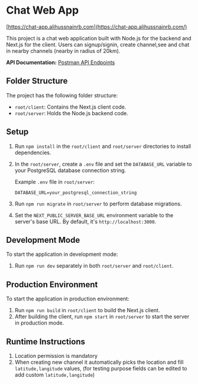 # Chat Web App

[https://chat-app.alihussnainrb.com](https://chat-app.alihussnainrb.com/)

This project is a chat web application built with Node.js for the backend and Next.js for the client.
Users can signup/signin, create channel,see and chat in nearby channels (nearby in radius of 20km).

**API Documentation:** [Postman API Endpoints](https://documenter.getpostman.com/view/12373135/2s9Ye8eufs)

## Folder Structure

The project has the following folder structure:

- `root/client`: Contains the Next.js client code.
- `root/server`: Holds the Node.js backend code.

## Setup

1. Run `npm install` in the `root/client` and `root/server` directories to install dependencies.
2. In the `root/server`, create a `.env` file and set the `DATABASE_URL` variable to your PostgreSQL database connection string.

   Example `.env` file in `root/server`:

   ```plaintext
   DATABASE_URL=your_postgresql_connection_string
   ```

3. Run `npm run migrate` in `root/server` to perform database migrations.

4. Set the `NEXT_PUBLIC_SERVER_BASE_URL` environment variable to the server's base URL. By default, it's `http://localhost:3000`.

## Development Mode

To start the application in development mode:

1. Run `npm run dev` separately in both `root/server` and `root/client`.

## Production Environment

To start the application in production environment:

1. Run `npm run build` in `root/client` to build the Next.js client.
2. After building the client, run `npm start` in `root/server` to start the server in production mode.

## Runtime Instructions

1. Location permission is mandatory
2. When creating new channel it automatically picks the location and fill `latitude,langitude` values, (for testing purpose fields can be edited to add custom `latitude,langitude`)
